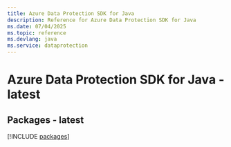 ```yaml
---
title: Azure Data Protection SDK for Java
description: Reference for Azure Data Protection SDK for Java
ms.date: 07/04/2025
ms.topic: reference
ms.devlang: java
ms.service: dataprotection
---
```

# Azure Data Protection SDK for Java - latest
## Packages - latest
[!INCLUDE [packages](data-protection-index.md)]